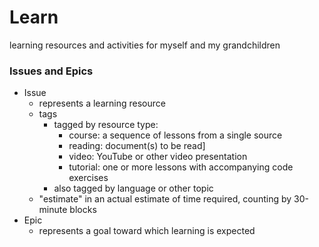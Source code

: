 # Learn
learning resources and activities for myself and my grandchildren

### Issues and Epics
- Issue
  - represents a learning resource
  - tags
    - tagged by resource type:
      - course: a sequence of lessons from a single source
      - reading: document(s) to be read]
      - video: YouTube or other video presentation
      - tutorial: one or more lessons with accompanying code exercises
    - also tagged by language or other topic
  - "estimate" in an actual estimate of time required, counting by 30-minute blocks
- Epic
  - represents a goal toward which learning is expected
